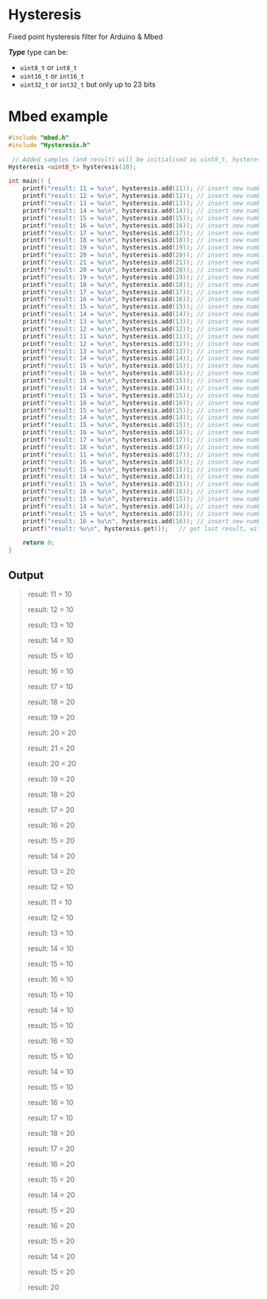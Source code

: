 # Hysteresis
Fixed point hysteresis filter for Arduino & Mbed

**_Type_** type can be:
 - `uint8_t` or `int8_t`
 - `uint16_t` or `int16_t`
 - `uint32_t` or `int32_t` but only up to 23 bits

# Mbed example
```cpp
#include "mbed.h"
#include "Hysteresis.h"

 // Added samples (and result) will be initialised as uint8_t, hysteresis step 10
Hysteresis <uint8_t> hysteresis(10);

int main() {
    printf("result: 11 = %u\n", hysteresis.add(11)); // insert new number and get result
    printf("result: 12 = %u\n", hysteresis.add(12)); // insert new number and get result
    printf("result: 13 = %u\n", hysteresis.add(13)); // insert new number and get result
    printf("result: 14 = %u\n", hysteresis.add(14)); // insert new number and get result
    printf("result: 15 = %u\n", hysteresis.add(15)); // insert new number and get result
    printf("result: 16 = %u\n", hysteresis.add(16)); // insert new number and get result
    printf("result: 17 = %u\n", hysteresis.add(17)); // insert new number and get result
    printf("result: 18 = %u\n", hysteresis.add(18)); // insert new number and get result
    printf("result: 19 = %u\n", hysteresis.add(19)); // insert new number and get result
    printf("result: 20 = %u\n", hysteresis.add(20)); // insert new number and get result
    printf("result: 21 = %u\n", hysteresis.add(21)); // insert new number and get result
    printf("result: 20 = %u\n", hysteresis.add(20)); // insert new number and get result
    printf("result: 19 = %u\n", hysteresis.add(19)); // insert new number and get result
    printf("result: 18 = %u\n", hysteresis.add(18)); // insert new number and get result
    printf("result: 17 = %u\n", hysteresis.add(17)); // insert new number and get result
    printf("result: 16 = %u\n", hysteresis.add(16)); // insert new number and get result
    printf("result: 15 = %u\n", hysteresis.add(15)); // insert new number and get result
    printf("result: 14 = %u\n", hysteresis.add(14)); // insert new number and get result
    printf("result: 13 = %u\n", hysteresis.add(13)); // insert new number and get result
    printf("result: 12 = %u\n", hysteresis.add(12)); // insert new number and get result
    printf("result: 11 = %u\n", hysteresis.add(11)); // insert new number and get result
    printf("result: 12 = %u\n", hysteresis.add(12)); // insert new number and get result
    printf("result: 13 = %u\n", hysteresis.add(13)); // insert new number and get result
    printf("result: 14 = %u\n", hysteresis.add(14)); // insert new number and get result
    printf("result: 15 = %u\n", hysteresis.add(15)); // insert new number and get result
    printf("result: 16 = %u\n", hysteresis.add(16)); // insert new number and get result
    printf("result: 15 = %u\n", hysteresis.add(15)); // insert new number and get result
    printf("result: 14 = %u\n", hysteresis.add(14)); // insert new number and get result
    printf("result: 15 = %u\n", hysteresis.add(15)); // insert new number and get result
    printf("result: 16 = %u\n", hysteresis.add(16)); // insert new number and get result
    printf("result: 15 = %u\n", hysteresis.add(15)); // insert new number and get result
    printf("result: 14 = %u\n", hysteresis.add(14)); // insert new number and get result
    printf("result: 15 = %u\n", hysteresis.add(15)); // insert new number and get result
    printf("result: 16 = %u\n", hysteresis.add(16)); // insert new number and get result
    printf("result: 17 = %u\n", hysteresis.add(17)); // insert new number and get result
    printf("result: 18 = %u\n", hysteresis.add(18)); // insert new number and get result
    printf("result: 11 = %u\n", hysteresis.add(17)); // insert new number and get result
    printf("result: 16 = %u\n", hysteresis.add(16)); // insert new number and get result
    printf("result: 15 = %u\n", hysteresis.add(15)); // insert new number and get result
    printf("result: 14 = %u\n", hysteresis.add(14)); // insert new number and get result
    printf("result: 15 = %u\n", hysteresis.add(15)); // insert new number and get result
    printf("result: 16 = %u\n", hysteresis.add(16)); // insert new number and get result
    printf("result: 15 = %u\n", hysteresis.add(15)); // insert new number and get result
    printf("result: 14 = %u\n", hysteresis.add(14)); // insert new number and get result
    printf("result: 15 = %u\n", hysteresis.add(15)); // insert new number and get result
    printf("result: 16 = %u\n", hysteresis.add(16)); // insert new number and get result
    printf("result: %u\n", hysteresis.get());   // get last result, without adding a newone

    return 0;
}
```

## Output
> result: 11 = 10
> 
> result: 12 = 10
> 
> result: 13 = 10
> 
> result: 14 = 10
> 
> result: 15 = 10
> 
> result: 16 = 10
> 
> result: 17 = 10
> 
> result: 18 = 20
> 
> result: 19 = 20
> 
> result: 20 = 20
> 
> result: 21 = 20
> 
> result: 20 = 20
> 
> result: 19 = 20
> 
> result: 18 = 20
> 
> result: 17 = 20
> 
> result: 16 = 20
> 
> result: 15 = 20
> 
> result: 14 = 20
> 
> result: 13 = 20
> 
> result: 12 = 10
> 
> result: 11 = 10
> 
> result: 12 = 10
> 
> result: 13 = 10
> 
> result: 14 = 10
> 
> result: 15 = 10
> 
> result: 16 = 10
> 
> result: 15 = 10
> 
> result: 14 = 10
> 
> result: 15 = 10
> 
> result: 16 = 10
> 
> result: 15 = 10
> 
> result: 14 = 10
> 
> result: 15 = 10
> 
> result: 16 = 10
> 
> result: 17 = 10
> 
> result: 18 = 20
> 
> result: 17 = 20
> 
> result: 16 = 20
> 
> result: 15 = 20
> 
> result: 14 = 20
> 
> result: 15 = 20
> 
> result: 16 = 20
> 
> result: 15 = 20
> 
> result: 14 = 20
> 
> result: 15 = 20
> 
> result: 20
